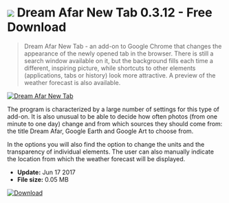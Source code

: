# ![](https://cdn.softexe.net/static/icon/win.gif) Dream Afar New Tab 0.3.12 - Free Download

> Dream Afar New Tab - an add-on to Google Chrome that changes the appearance of the newly opened tab in the browser. There is still a search window available on it, but the background fills each time a different, inspiring picture, while shortcuts to other elements (applications, tabs or history) look more attractive. A preview of the weather forecast is also available.

[![Dream Afar New Tab](https:https://tse2.mm.bing.net/th?id=OIP.8bLMXFz57DFpaqJZ0ZS4owHaFB&pid=Api)](https://softexe.net/win/internet/browser-add-ons/dream-afar-new-tab:pRahR.html)

The program is characterized by a large number of settings for this type of add-on. It is also unusual to be able to decide how often photos (from one minute to one day) change and from which sources they should come from: the title Dream Afar, Google Earth and Google Art to choose from.
 
 In the options you will also find the option to change the units and the transparency of individual elements. The user can also manually indicate the location from which the weather forecast will be displayed.


- **Update:** Jun 17 2017
- **File size:** 0.05 MB

[![Download](https://cdn.softexe.net/static/img/download.png)](https://softexe.net/win/internet/browser-add-ons/dream-afar-new-tab:pRahR.html)

